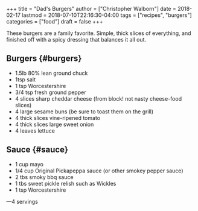 +++
title = "Dad's Burgers"
author = ["Christopher Walborn"]
date = 2018-02-17
lastmod = 2018-07-10T22:16:30-04:00
tags = ["recipes", "burgers"]
categories = ["food"]
draft = false
+++

These burgers are a family favorite. Simple, thick slices of everything, and
finished off with a spicy dressing that balances it all out.<!--more-->


## Burgers {#burgers}

-   1.5lb 80% lean ground chuck
-   1tsp salt
-   1 tsp Worcestershire
-   3/4 tsp fresh ground pepper
-   4 slices sharp cheddar cheese (from block! not nasty cheese-food slices)
-   4 large sesame buns (be sure to toast them on the grill)
-   4 thick slices vine-ripened tomato
-   4 thick slices large sweet onion
-   4 leaves lettuce


## Sauce {#sauce}

-   1 cup mayo
-   1/4 cup Original Pickapeppa sauce (or other smokey pepper sauce)
-   2 tbs smoky bbq sauce
-   1 tbs sweet pickle relish such as Wickles
-   1 tsp Worcestershire

—4 servings
